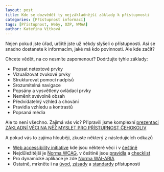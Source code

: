 ```yaml
---
layout: post
title: Kde se dozvědět ty nejzákladnější základy k přístupnosti
categories: [Přístupnost informací]
tags: [Přístupnost, Weby, OZP, WMAA]
author: Kateřina Vítková
---
```


Nejen pokud jste úřad, určitě jste už někdy slyšeli o přístupnosti. Asi se snadno dostanete k informacím, jaké má kdo povinnosti. Ale kde začít?

Chcete vědět, na co nesmíte zapomenout? Dodržujte tyhle základy:

- Popsat netextové prvky
- Vizualizovat zvukové prvky
- Strukturovat pomocí nadpisů
- Srozumitelná navigace
- Popsány a vysvětleny ovládací prvky
- Neměnit svévolně obsah
- Předvídatelný vzhled a chování
- Pravidla vzhledu a kontrastů
- Popsaná média

Ale to není všechno. Zajímá vás víc? Připravili jsme komplexní [prezentaci ZÁKLADNÍ VĚCI NA NĚŽ MYSLET PRO PŘÍSTUPNOST ČEHOKOLIV](https://www.egovedu.cz/prezentace/a11y-nacomyslet)

A pokud vás to zajíma hlouběji, zkuste některý z následujících odkazů

- [Web accessibility initiative](https://www.w3.org/WAI/) kde jsou některé věci i v [češtině](https://www.w3.org/WAI/translations/#etina-czech)
- Nejdůležitější je [Norma WCAG](https://www.w3.org/TR/WCAG21/), v češtině jsou [pravidla](http://metodiky.egdilna.cz/metodiky/pristupnost/wcag-overview-cz) a [checklist](http://metodiky.egdilna.cz/metodiky/pristupnost/wcag-checklist-cz)
- Pro dynamické aplikace je zde [Norma WAI-ARIA](https://www.w3.org/WAI/standards-guidelines/aria/)
- Ostatně, mrkněte i na [úvod](https://www.w3.org/WAI/fundamentals/accessibility-intro/cs), [zásady](https://www.w3.org/WAI/fundamentals/accessibility-principles/cs) a [standardy](https://www.w3.org/WAI/standards-guidelines/cs) přístupnosti



